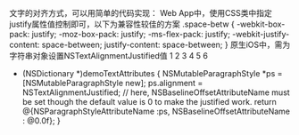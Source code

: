 文字的对齐方式，可以用简单的代码实现：
Web App中，使用CSS类中指定justify属性值控制即可，以下为兼容性较佳的方案
.space-betw {
-webkit-box-pack: justify;
-moz-box-pack: justify;
-ms-flex-pack: justify;
-webkit-justify-content: space-between;
justify-content: space-between;
}
原生iOS中，需为字符串对象设置NSTextAlignmentJustified值
1
2
3
4
5
6
- (NSDictionary *)demoTextAttributes {
NSMutableParagraphStyle *ps = [NSMutableParagraphStyle new];
ps.alignment = NSTextAlignmentJustified;
// here, NSBaselineOffsetAttributeName must be set though the default value is 0 to make the justified work.
return @{NSParagraphStyleAttributeName :ps, NSBaselineOffsetAttributeName : @0.0f};
}